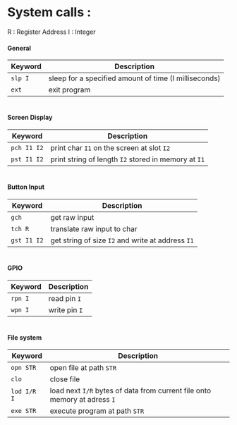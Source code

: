 # System calls :

R : Register Address
I : Integer
#### General

|Keyword  |Description |
|---------|------------|
|`slp I`  |sleep for a specified amount of time (I milliseconds)
|`ext`		|exit program

#
#### Screen Display

|Keyword  |Description |
|---------|------------|
|`pch I1 I2`|print char `I1` on the screen at slot `I2`
|`pst I1 I2`|print string of length `I2` stored in memory at `I1` 

#
#### Button Input

|Keyword  |Description |
|---------|------------|
|`gch`		|get raw input
|`tch R`	|translate raw input to char
|`gst I1 I2`		|get string of size `I2` and write at address `I1`

#
#### GPIO

|Keyword  |Description |
|---------|------------|
|`rpn I`	|read pin `I`
|`wpn I`  |write pin `I`

#
#### File system

|Keyword  |Description |
|---------|------------|
|`opn STR`|open file at path `STR`
|`clo`		|close file 
|`lod I/R I`|load next `I/R` bytes of data from current file onto memory at adress `I`
|`exe STR`|execute program at path `STR`
